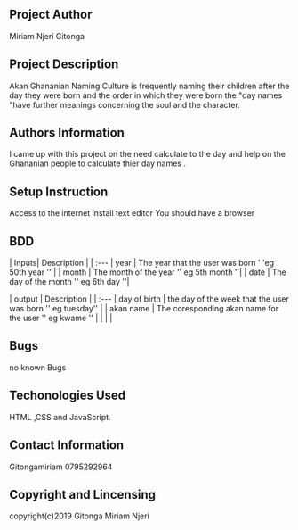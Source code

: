 ## Project Author
Miriam Njeri Gitonga 
## Project Description
Akan Ghananian Naming Culture is frequently naming their children after the day they were born and the order in
which they were born  the "day names "have further meanings concerning the soul and the character.
## Authors Information
I came up with this project on the need calculate to the day and help on the Ghananian people to calculate thier day names .
## Setup Instruction 
Access to the internet
install text editor
You should have a browser
## BDD
| Inputs| Description |
| :---
| year | The year that the user was born ' 'eg 50th year '' | 
| month | The month of the year '' eg 5th month ''|
| date | The day of the month '' eg 6th day ''|

| output | Description |
| :---
| day of birth | the day of the week that the user was born '' eg tuesday'' |
| akan name | The coresponding akan name for the user '' eg kwame '' |
|           |                          |
## Bugs
no known Bugs
## Techonologies Used
HTML ,CSS and JavaScript.
## Contact Information
Gitongamiriam 0795292964
## Copyright and Lincensing 
copyright(c)2019 Gitonga Miriam Njeri

